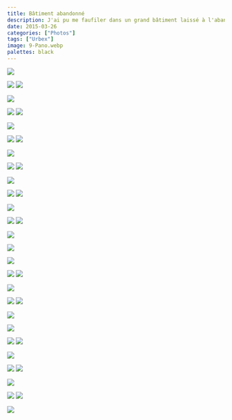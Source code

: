 ```yaml
---
title: Bâtiment abandonné
description: J'ai pu me faufiler dans un grand bâtiment laissé à l'abandon. Chaque étage était teinté d'une ambiance différente.
date: 2015-03-26
categories: ["Photos"]
tags: ["Urbex"]
image: 9-Pano.webp
palettes: black
---
```


![](1-Pano.webp)

![](2.webp) ![](3.webp)

![](30-Pano.webp)

![](4.webp) ![](5.webp)

![](6-Pano.webp)

![](7.webp) ![](8.webp)

![](9-Pano.webp)

![](91.webp) ![](92.webp)

![](93-Pano.webp)

![](94.webp) ![](95.webp)

![](96-Pano.webp)

![](97.webp) ![](98.webp)

![](99-Pano.webp)

![](991-Pano.webp)

![](992-Pano.webp)

![](993.webp) ![](994.webp)

![](995-Pano.webp)

![](996.webp) ![](997.webp)

![](998-Pano.webp)

![](999-Pano.webp)

![](9991.webp) ![](9992.webp)

![](9993-Pano.webp)

![](9994.webp) ![](9995.webp)

![](9996-Pano.webp)

![](9997.webp) ![](9998.webp)

![](9999-Pano.webp)
